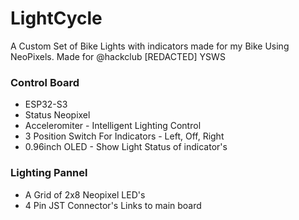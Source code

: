 # LightCycle
A Custom Set of Bike Lights with indicators made for my Bike Using NeoPixels. Made for @hackclub [REDACTED] YSWS


### Control Board
 - ESP32-S3
 - Status Neopixel
 - Acceleromiter - Intelligent Lighting Control
 - 3 Position Switch For Indicators - Left, Off, Right
 - 0.96inch OLED - Show Light Status of indicator's

 ### Lighting Pannel

  - A Grid of 2x8 Neopixel LED's
  - 4 Pin JST Connector's Links to main board

